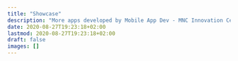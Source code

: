 ```yaml
---
title: "Showcase"
description: "More apps developed by Mobile App Dev - MNC Innovation Center"
date: 2020-08-27T19:23:18+02:00
lastmod: 2020-08-27T19:23:18+02:00
draft: false
images: []
---
```



